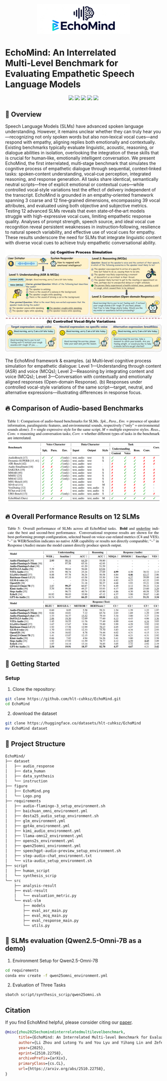 <p align="center">
  <img src="figure/Logo.png" width="300"/>
</p>

# EchoMind: An Interrelated Multi‑Level Benchmark for Evaluating Empathetic Speech Language Models

<div align="center">
<a href="https://hlt-cuhksz.github.io/EchoMind/" target="_blank"><img src=https://img.shields.io/badge/Website-online-green.svg></a>
<a href="https://arxiv.org/abs/2510.22758" target="_blank"><img src=https://img.shields.io/badge/arXiv-b5212f.svg?logo=arxiv></a>
<a href="https://github.com/hlt-cuhksz/echomind" target="_blank"><img src=https://img.shields.io/badge/Code-ff2500.svg?logo=github></a>
<a href="https://huggingface.co/datasets/hlt-cuhksz/EchoMind" target="_blank"><img src=https://img.shields.io/badge/%F0%9F%A4%97%20HuggingFace%20Datasets-27b3b4.svg></a>
<a href="https://hlt-cuhksz.github.io/EchoMind/#leaderboard" target="_blank"><img src=https://img.shields.io/badge/%F0%9F%8F%86%20Leaderboard%20-27b333.svg></a>
</div>


## 📖 Overview
Speech Language Models (SLMs) have advanced spoken language understanding. However, it remains unclear whether they can truly hear you—recognizing not only spoken words but also non‑lexical vocal cues—and respond with empathy, aligning replies both emotionally and contextually. Existing benchmarks typically evaluate linguistic, acoustic, reasoning, or dialogue abilities in isolation, overlooking the integration of these skills that is crucial for human‑like, emotionally intelligent conversation. We present EchoMind, the first interrelated, multi‑stage benchmark that simulates the cognitive process of empathetic dialogue through sequential, context‑linked tasks: spoken‑content understanding, vocal‑cue perception, integrated reasoning, and response generation. All tasks share identical, semantically neutral scripts—free of explicit emotional or contextual cues—while controlled vocal‑style variations test the effect of delivery independent of the transcript. EchoMind is grounded in an empathy‑oriented framework spanning 3 coarse and 12 fine‑grained dimensions, encompassing 39 vocal attributes, and evaluated using both objective and subjective metrics. Testing 12 advanced SLMs reveals that even state‑of‑the‑art models struggle with high-expressive vocal cues, limiting empathetic response quality. Analyses of prompt strength, speech source, and ideal vocal cue recognition reveal persistent weaknesses in instruction‑following, resilience to natural speech variability, and effective use of vocal cues for empathy. These results underscore the need for SLMs that integrate linguistic content with diverse vocal cues to achieve truly empathetic conversational ability.



<p align="center">
  <img src="figure/EchoMind.png"/>
</p>
 <figcaption>The EchoMind framework & examples. (a) Multi‑level cognitive process simulation for empathetic dialogue: Level 1—Understanding through content (ASR) and voice (MCQs); Level 2—Reasoning by integrating content and voice (MCQs); Level 3—Conversation with contextually and emotionally aligned responses (Open-domain Response). (b) Responses under controlled vocal-style variations of the same script—target, neutral, and alternative expressions—illustrating differences in response focus.</figcaption>

## 🔥 Comparison of Audio-based Benchmarks
<p align="center">
  <img src="figure/benchmark_comparison.PNG"/>
</p>

## 🔥 Overall Performance Results on 12 SLMs

<p align="center">
  <img src="figure/main_result.png"/>
</p>

## 🚀 Getting Started
###  Setup
1. Clone the repository:
```bash
git clone https://github.com/hlt-cuhksz/EchoMind.git
cd EchoMind
```
2. download the dataset
```bash
git clone https://huggingface.co/datasets/hlt-cuhksz/EchoMind
mv EchoMind dataset
```

## 📁 Project Structure

```
EchoMind/
├── dataset
│   ├── audio_response
│   ├── data_human
│   ├── data_synthesis
│   └── instruction
├── figure
│   ├── EchoMind.png
│   └── Logo.png
├── requirements
│   ├── audio-flamingo-3_setup_environment.sh
│   ├── baichuan_omni_environment.yml
│   ├── desta25_audio_setup_environment.sh
│   ├── glm_environment.yml
│   ├── gpt4o_environment.yml
│   ├── kimi_audio_environment.yml
│   ├── llama-omni2_environment.yml
│   ├── opens2s_environment.yml
│   ├── qwen25omni_environment.yml
│   ├── speechgpt-audio-preview_setup_environment.sh
│   ├── step-audio-chat_environment.txt
│   └── vita-audio_setup_environment.sh
├── script
│   ├── human_script
│   └── synthesis_scrip
└── src
    ├── analysis-result
    ├── eval-result
    │   └── evaluation_metric.py
    └── eval-slm
        ├── models
        ├── eval_asr_main.py
        ├── eval_mcq_main.py
        ├── eval_response_main.py
        └── utils.py
```




## 📝 SLMs evaluation (Qwen2.5-Omni-7B as a demo)
1. Environment Setup for Qwen2.5-Omni-7B

```bash
cd requirements
conda env create -f qwen25omni_environment.yml
```

2. Evaluation of Three Tasks
```bash
sbatch script/synthesis_scrip/qwen25omni.sh
```
## Citation
If you find EchoMind helpful, please consider citing our [paper](https://arxiv.org/abs/2510.22758).
```bibtex
@misc{zhou2025echomindinterrelatedmultilevelbenchmark,
      title={EchoMind: An Interrelated Multi-level Benchmark for Evaluating Empathetic Speech Language Models}, 
      author={Li Zhou and Lutong Yu and You Lyu and Yihang Lin and Zefeng Zhao and Junyi Ao and Yuhao Zhang and Benyou Wang and Haizhou Li},
      year={2025},
      eprint={2510.22758},
      archivePrefix={arXiv},
      primaryClass={cs.CL},
      url={https://arxiv.org/abs/2510.22758}, 
}
```
